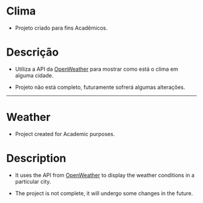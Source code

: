 # **Clima**

- Projeto criado para fins Acadêmicos.

# **Descrição**

- Utiliza a API da [OpenWeather](https://openweathermap.org/) para mostrar como está o clima em alguma cidade.

- Projeto não está completo, futuramente sofrerá algumas alterações.

------------------------------------------------------------------------------------------------------------------

# **Weather**

- Project created for Academic purposes.

# **Description**

- It uses the API from [OpenWeather](https://openweathermap.org/) to display the weather conditions in a particular city.

- The project is not complete, it will undergo some changes in the future.